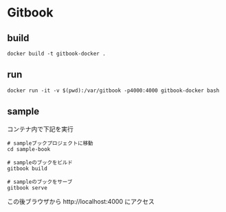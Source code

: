 # Gitbook

## build

```
docker build -t gitbook-docker .
```

## run

```
docker run -it -v $(pwd):/var/gitbook -p4000:4000 gitbook-docker bash
```

## sample

コンテナ内で下記を実行
```
# sampleブックプロジェクトに移動
cd sample-book

# sampleのブックをビルド
gitbook build

# sampleのブックをサーブ
gitbook serve
```

この後ブラウザから http://localhost:4000 にアクセス
